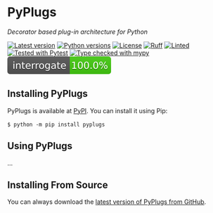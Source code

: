 # PyPlugs

_Decorator based plug-in architecture for Python_

[![Latest version](https://img.shields.io/pypi/v/pyplugs.svg)](https://pypi.org/project/pyplugs/)
[![Python versions](https://img.shields.io/pypi/pyversions/pyplugs.svg)](https://pypi.org/project/pyplugs/)
[![License](https://img.shields.io/pypi/l/pyplugs.svg)](https://pypi.org/project/pyplugs/)
[![Ruff](https://img.shields.io/endpoint?url=https://raw.githubusercontent.com/astral-sh/ruff/main/assets/badge/v2.json)](https://github.com/astral-sh/ruff)
[![Linted](https://github.com/gahjelle/pyplugs/actions/workflows/lint.yml/badge.svg?branch=main)](https://github.com/gahjelle/pyplugs/actions/workflows/lint.yml)
[![Tested with Pytest](https://github.com/gahjelle/pyplugs/actions/workflows/test.yml/badge.svg?branch=main)](https://github.com/gahjelle/pyplugs/actions/workflows/test.yml)
[![Type checked with mypy](https://img.shields.io/badge/type%20checked-mypy-green)](http://mypy-lang.org/)
[![Interrogate DocStrings](https://raw.githubusercontent.com/gahjelle/pyplugs/main/docs/images/interrogate_badge.svg)](https://interrogate.readthedocs.io/)


## Installing PyPlugs

PyPlugs is available at [PyPI](https://pypi.org/project/pyplugs/). You can install it using Pip:

    $ python -m pip install pyplugs


## Using PyPlugs

...


## Installing From Source

You can always download the [latest version of PyPlugs from GitHub](https://github.com/gahjelle/pyplugs).